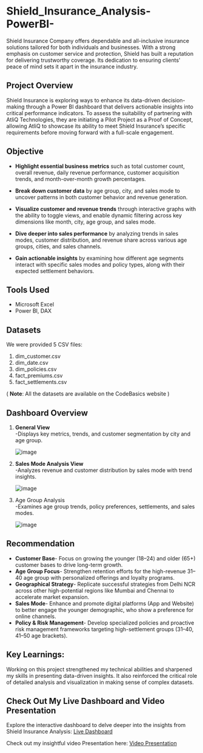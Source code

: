 # Shield_Insurance_Analysis-PowerBI-

Shield Insurance Company offers dependable and all-inclusive insurance solutions tailored for both individuals and businesses. With a strong emphasis on customer service and protection, Shield has built a reputation for delivering trustworthy coverage. Its dedication to ensuring clients' peace of mind sets it apart in the insurance industry.

## Project Overview

Shield Insurance is exploring ways to enhance its data-driven decision-making through a Power BI dashboard that delivers actionable insights into critical performance indicators. To assess the suitability of partnering with AtliQ Technologies, they are initiating a Pilot Project as a Proof of Concept, allowing AtliQ to showcase its ability to meet Shield Insurance’s specific requirements before moving forward with a full-scale engagement.

## Objective

* **Highlight essential business metrics** such as total customer count, overall revenue, daily revenue performance, customer acquisition trends, and month-over-month growth percentages.

* **Break down customer data** by age group, city, and sales mode to uncover patterns in both customer behavior and revenue generation.

* **Visualize customer and revenue trends** through interactive graphs with the ability to toggle views, and enable dynamic filtering across key dimensions like month, city, age group, and sales mode.

* **Dive deeper into sales performance** by analyzing trends in sales modes, customer distribution, and revenue share across various age groups, cities, and sales channels.

* **Gain actionable insights** by examining how different age segments interact with specific sales modes and policy types, along with their expected settlement behaviors.

## Tools Used

* Microsoft Excel
* Power BI, DAX

## Datasets

We were provided 5 CSV files:
1. dim_customer.csv
2. dim_date.csv
3. dim_policies.csv
4. fact_premiums.csv
5. fact_settlements.csv

( **Note**: All the datasets are available on the CodeBasics website ) 

## Dashboard Overview

1. **General View** <br>
   -Displays key metrics, trends, and customer segmentation by city and age group.
   
   ![image](https://github.com/user-attachments/assets/c5ad2998-7fec-44e0-be64-855136e05483)
   
2. **Sales Mode Analysis View** <br>
   -Analyzes revenue and customer distribution by sales mode with trend insights.
   
   ![image](https://github.com/user-attachments/assets/ef0e83ec-8399-431e-b09d-bcc5e7a35ba9)
   
3. Age Group Analysis <br>
   -Examines age group trends, policy preferences, settlements, and sales modes.
   
   ![image](https://github.com/user-attachments/assets/0a600b91-a2bd-4414-86ff-745268a45b7a)


## Recommendation
* **Customer Base**- Focus on growing the younger (18–24) and older (65+) customer bases to drive long-term growth.  
* **Age Group Focus**- Strengthen retention efforts for the high-revenue 31–40 age group with personalized offerings and loyalty programs.  
* **Geographical Strategy**- Replicate successful strategies from Delhi NCR across other high-potential regions like Mumbai and Chennai to accelerate market expansion.  
* **Sales Mode**- Enhance and promote digital platforms (App and Website) to better engage the younger demographic, who show a preference for online channels.  
* **Policy & Risk Management**- Develop specialized policies and proactive risk management frameworks targeting high-settlement groups (31–40, 41–50 age brackets).

## Key Learnings: 
Working on this project strengthened my technical abilities and sharpened my skills in presenting data-driven insights. It also reinforced the critical role of detailed analysis and visualization in making sense of complex datasets.

## Check Out My Live Dashboard and Video Presentation

Explore the interactive dashboard to delve deeper into the insights from Shield Insurance Analysis:
[Live Dashboard](https://app.powerbi.com/view?r=eyJrIjoiODkyZWM2ODItZWE4ZS00MTE5LThhODgtYWZjNDk0ODhhODNlIiwidCI6ImM2ZTU0OWIzLTVmNDUtNDAzMi1hYWU5LWQ0MjQ0ZGM1YjJjNCJ9)

Check out my insightful video Presentation here: [Video Presentation](https://www.linkedin.com/posts/shounak-thakur-775b77177_codebasicsvirtualinternship-dataanalysis-activity-7322621472567373825-deqV?utm_source=share&utm_medium=member_desktop&rcm=ACoAACn_XokBl7mfOVHCmRhJPEAxyuRXtVKJh6g)



   









